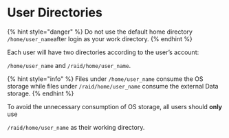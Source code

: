 # User Directories

{% hint style="danger" %}
Do not use the default home directory `/home/user_name`after login as your work directory.
{% endhint %}

Each user will have two directories according to the user’s account:

`/home/user_name` and `/raid/home/user_name`.

{% hint style="info" %}
Files under `/home/user_name` consume the OS storage while files under `/raid/home/user_name` consume the external Data storage.
{% endhint %}

 To avoid the unnecessary consumption of OS storage, all users should **only** use

`/raid/home/user_name` as their working directory.

